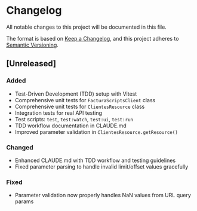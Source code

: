 # Changelog

All notable changes to this project will be documented in this file.

The format is based on [Keep a Changelog](https://keepachangelog.com/en/1.0.0/),
and this project adheres to [Semantic Versioning](https://semver.org/spec/v2.0.0.html).

## [Unreleased]

### Added
- Test-Driven Development (TDD) setup with Vitest
- Comprehensive unit tests for `FacturaScriptsClient` class
- Comprehensive unit tests for `ClientesResource` class  
- Integration tests for real API testing
- Test scripts: `test`, `test:watch`, `test:ui`, `test:run`
- TDD workflow documentation in CLAUDE.md
- Improved parameter validation in `ClientesResource.getResource()`

### Changed
- Enhanced CLAUDE.md with TDD workflow and testing guidelines
- Fixed parameter parsing to handle invalid limit/offset values gracefully

### Fixed
- Parameter validation now properly handles NaN values from URL query params